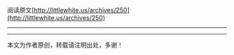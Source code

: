 阅读原文[http://littlewhite.us/archives/250](http://littlewhite.us/archives/250)
<hr>

<hr>
本文为作者原创，转载请注明出处，多谢！